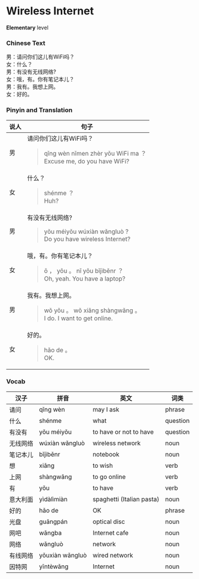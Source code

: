 # Wireless Internet
**Elementary** level
### Chinese Text
男：请问你们这儿有WiFi吗？<br />女：什么？<br />男：有没有无线网络?<br />女：哦，有。你有笔记本儿？<br />男：我有。我想上网。<br />女：好的。

### Pinyin and Translation
|说人|句子|
|----|----|
|男|请问你们这儿有WiFi吗？<blockquote>qǐng wèn nǐmen zhèr yǒu WiFi ma ？<br />Excuse me, do you have WiFi?</blockquote>|
|女|什么？<blockquote>shénme ？<br />Huh?</blockquote>|
|男|有没有无线网络?<blockquote>yǒu méiyǒu wúxiàn wǎngluò ?<br />Do you have wireless Internet?</blockquote>|
|女|哦，有。你有笔记本儿？<blockquote>ō ， yǒu 。 nǐ yǒu bǐjìběnr ？<br />Oh, yeah. You have a laptop?</blockquote>|
|男|我有。我想上网。<blockquote>wǒ yǒu 。 wǒ xiǎng shàngwǎng 。<br />I do. I want to get online.</blockquote>|
|女|好的。<blockquote>hǎo de 。<br />OK.</blockquote>|
### Vocab
|汉子|拼音|英文|词类|
|----|----|----|----|
|请问|qǐng wèn|may I ask|phrase|
|什么|shénme|what|question|
|有没有|yǒu méiyǒu|to have or not to have|question|
|无线网络|wúxiàn wǎngluò|wireless network|noun|
|笔记本儿|bǐjìběnr|notebook|noun|
|想|xiǎng|to wish|verb|
|上网|shàngwǎng|to go online|verb|
|有|yǒu|to have|verb|
|意大利面|yìdàlìmiàn|spaghetti (Italian pasta)|noun|
|好的|hǎo de|OK|phrase|
|光盘|guāngpán|optical disc|noun|
|网吧|wǎngba|Internet cafe|noun|
|网络|wǎngluò|network|noun|
|有线网络|yǒuxiàn wǎngluò|wired network|noun|
|因特网|yīntèwǎng|Internet|noun|